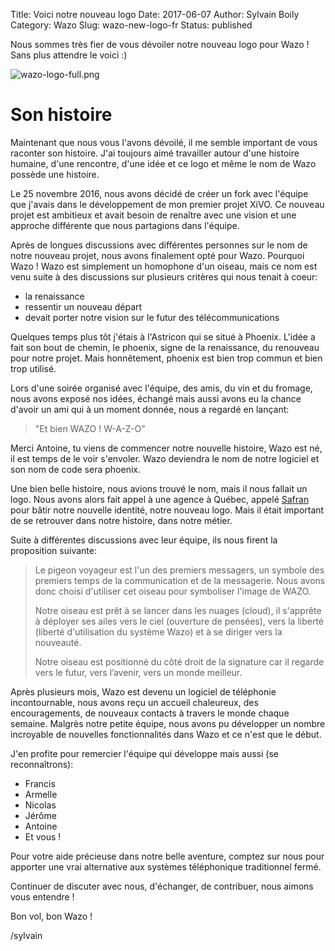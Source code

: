 Title: Voici notre nouveau logo
Date: 2017-06-07
Author: Sylvain Boily
Category: Wazo
Slug: wazo-new-logo-fr
Status: published


Nous sommes très fier de vous dévoiler notre nouveau logo pour Wazo ! Sans plus attendre le voici :)

![wazo-logo-full.png](/public/wazo-new-logo/wazo-logo-full.png "Wazo logo")

# Son histoire

Maintenant que nous vous l'avons dévoilé, il me semble important de vous raconter son histoire. J'ai toujours aimé travailler autour d'une histoire humaine, d'une rencontre, d'une idée et ce logo et même le nom de Wazo possède une histoire.

Le 25 novembre 2016, nous avons décidé de créer un fork avec l'équipe que j'avais dans le développement de mon premier projet XiVO. Ce nouveau projet est ambitieux et avait besoin de renaître avec une vision et une approche différente que nous partagions dans l'équipe.

Après de longues discussions avec différentes personnes sur le nom de notre nouveau projet, nous avons finalement opté pour Wazo. Pourquoi Wazo ! Wazo est simplement un homophone d'un oiseau, mais ce nom est venu suite à des discussions sur plusieurs critères qui nous tenait à coeur:

- la renaissance
- ressentir un nouveau départ
- devait porter notre vision sur le futur des télécommunications

Quelques temps plus tôt j'étais à l'Astricon qui se situé à Phoenix. L'idée a fait son bout de chemin, le phoenix, signe de la renaissance, du renouveau pour notre projet. Mais honnêtement, phoenix est bien trop commun et bien trop utilisé.

Lors d'une soirée organisé avec l'équipe, des amis, du vin et du fromage, nous avons exposé nos idées, échangé mais aussi avons eu la chance d'avoir un ami qui à un moment donnée, nous a regardé en lançant:

> "Et bien WAZO ! W-A-Z-O"

Merci Antoine, tu viens de commencer notre nouvelle histoire, Wazo est né, il est temps de le voir s'envoler. Wazo deviendra le nom de notre logiciel et son nom de code sera phoenix.

Une bien belle histoire, nous avions trouvé le nom, mais il nous fallait un logo. Nous avons alors fait appel à une agence à Québec, appelé [Safran](http://www.safran.ca) pour bâtir notre nouvelle identité, notre nouveau logo. Mais il était important de se retrouver dans notre histoire, dans notre métier.

Suite à différentes discussions avec leur équipe, ils nous firent la proposition suivante:

> Le pigeon voyageur est l'un des premiers messagers, un symbole des premiers
> temps de la communication et de la messagerie. Nous avons donc choisi
> d'utiliser cet oiseau pour symboliser l'image de WAZO.
>
> Notre oiseau est prêt à se lancer dans les nuages (cloud), il s'apprête à
> déployer ses ailes vers le ciel (ouverture de pensées), vers la liberté (liberté
> d'utilisation du système Wazo) et à se diriger vers la nouveauté.
>
> Notre oiseau est positionné du côté droit de la signature car il regarde vers
> le futur, vers l’avenir, vers un monde meilleur.

Après plusieurs mois, Wazo est devenu un logiciel de téléphonie incontournable, nous avons reçu un accueil chaleureux, des encouragements, de nouveaux contacts à travers le monde chaque semaine. Malgrès notre petite équipe, nous avons pu développer un nombre incroyable de nouvelles fonctionnalités dans Wazo et ce n'est que le début.

J'en profite pour remercier l'équipe qui développe mais aussi (se reconnaîtrons):

- Francis
- Armelle
- Nicolas
- Jérôme
- Antoine
- Et vous !

Pour votre aide précieuse dans notre belle aventure, comptez sur nous pour apporter une vrai alternative aux systèmes téléphonique traditionnel fermé.

Continuer de discuter avec nous, d'échanger, de contribuer, nous aimons vous entendre !

Bon vol, bon Wazo !

/sylvain
